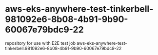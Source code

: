 # aws-eks-anywhere-test-tinkerbell-981092e6-8b08-4b91-9b90-60067e79bdc9-22
repository for use with E2E test job aws-eks-anywhere-test-tinkerbell:981092e6-8b08-4b91-9b90-60067e79bdc9-22
